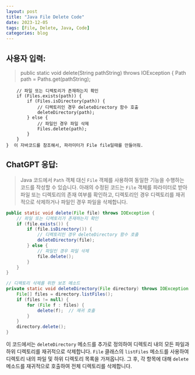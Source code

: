 ```yaml
---
layout: post
title: "Java File Delete Code"
date: 2023-12-05
tags: [File, Delete, Java, Code]
categories: blog
---
```


## 사용자 입력:
> 	public static void delete(String pathString) throws IOException {
		Path path = Paths.get(pathString);

		// 파일 또는 디렉토리가 존재하는지 확인
		if (Files.exists(path)) {
			if (Files.isDirectory(path)) {
				// 디렉토리인 경우 deleteDirectory 함수 호출
				deleteDirectory(path);
			} else {
				// 파일인 경우 파일 삭제
				Files.delete(path);
			}
		}
	}  이 자바코드를 참조해서, 파라미터가 File file일때를 만들어줘.

## ChatGPT 응답:
> Java 코드에서 `Path` 객체 대신 `File` 객체를 사용하여 동일한 기능을 수행하는 코드를 작성할 수 있습니다. 아래의 수정된 코드는 `File` 객체를 파라미터로 받아 파일 또는 디렉토리의 존재 여부를 확인하고, 디렉토리인 경우 디렉토리를 재귀적으로 삭제하거나 파일인 경우 파일을 삭제합니다.

```java
public static void delete(File file) throws IOException {
    // 파일 또는 디렉토리가 존재하는지 확인
    if (file.exists()) {
        if (file.isDirectory()) {
            // 디렉토리인 경우 deleteDirectory 함수 호출
            deleteDirectory(file);
        } else {
            // 파일인 경우 파일 삭제
            file.delete();
        }
    }
}

// 디렉토리 삭제를 위한 보조 메소드
private static void deleteDirectory(File directory) throws IOException {
    File[] files = directory.listFiles();
    if (files != null) {
        for (File f : files) {
            delete(f);  // 재귀 호출
        }
    }
    directory.delete();
}
```

이 코드에서는 `deleteDirectory` 메소드를 추가로 정의하여 디렉토리 내의 모든 파일과 하위 디렉토리를 재귀적으로 삭제합니다. `File` 클래스의 `listFiles` 메소드를 사용하여 디렉토리 내의 파일 및 하위 디렉토리 목록을 가져옵니다. 그 후, 각 항목에 대해 `delete` 메소드를 재귀적으로 호출하여 전체 디렉토리를 삭제합니다.

